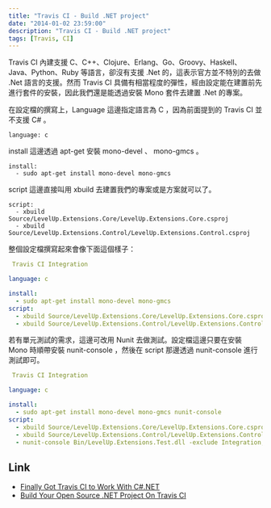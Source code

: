 ```yaml
---
title: "Travis CI - Build .NET project"
date: "2014-01-02 23:59:00"
description: "Travis CI - Build .NET project"
tags: [Travis, CI]
---
```



Travis CI 內建支援 C、C++、Clojure、Erlang、Go、Groovy、Haskell、Java、Python、Ruby 等語言，卻沒有支援 .Net 的，這表示官方並不特別的去做 .Net 語言的支援。然而 Travis CI 具備有相當程度的彈性，經由設定能在建置前先進行套件的安裝，因此我們還是能透過安裝 Mono 套件去建置 .Net 的專案。

<!-- More -->

在設定檔的撰寫上，Language 這邊指定語言為 C ，因為前面提到的 Travis CI 並不支援 C# 。

    language: c


install 這邊透過 apt-get 安裝 mono-devel 、 mono-gmcs 。

    install:
      - sudo apt-get install mono-devel mono-gmcs


script 這邊直接叫用 xbuild 去建置我們的專案或是方案就可以了。

    script:
      - xbuild Source/LevelUp.Extensions.Core/LevelUp.Extensions.Core.csproj
      - xbuild Source/LevelUp.Extensions.Control/LevelUp.Extensions.Control.csproj


整個設定檔撰寫起來會像下面這個樣子：

```yaml
 Travis CI Integration

language: c

install:
  - sudo apt-get install mono-devel mono-gmcs
script:
  - xbuild Source/LevelUp.Extensions.Core/LevelUp.Extensions.Core.csproj
  - xbuild Source/LevelUp.Extensions.Control/LevelUp.Extensions.Control.csproj
```


若有單元測試的需求，這邊可改用 Nunit 去做測試。設定檔這邊只要在安裝 Mono 時順帶安裝 nunit-console ，然後在 script 那邊透過 nunit-console 進行測試即可。

```yaml
 Travis CI Integration

language: c

install:
  - sudo apt-get install mono-devel mono-gmcs nunit-console
script:
  - xbuild Source/LevelUp.Extensions.Core/LevelUp.Extensions.Core.csproj
  - xbuild Source/LevelUp.Extensions.Control/LevelUp.Extensions.Control.csproj
  - nunit-console Bin/LevelUp.Extensions.Test.dll -exclude Integration,NotWorkingOnMono
```


Link
----
* [Finally Got Travis CI to Work With C#.NET](http://www.parttimelegend.co.uk/blog/2013/04/11/finally-got-travis-ci-to-work-with-c-number-net/)
* [Build Your Open Source .NET Project On Travis CI](http://danlimerick.wordpress.com/2013/02/03/build-your-open-source-net-project-on-travis-ci/)
